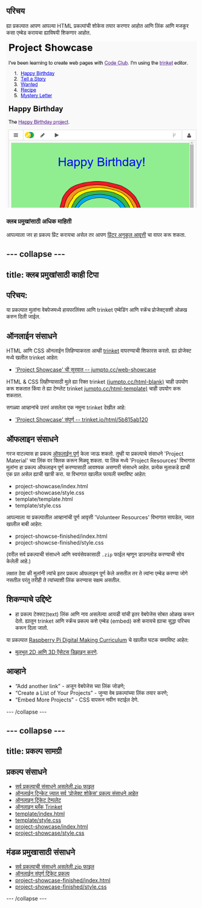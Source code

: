 ## परिचय

ह्या प्रकल्पात आपण आपल्या HTML प्रकल्पांची शोकेस तयार करणार आहोत आणि लिंक आणि मजकूर कसा एम्बेड करायचा ह्याविषयी शिकणार आहोत.

![screenshot](images/showcase-intro.png)

### क्लब प्रमुखांसाठी अधिक माहिती

आपल्याला जर हा प्रकल्प प्रिंट करायचा असेल तर आपण [प्रिंटर अनुकूल आवृत्ती](https://projects.raspberrypi.org/mr-IN/projects/project-showcase/print) चा वापर करू शकता.

--- collapse ---
---
title: क्लब प्रमुखांसाठी काही टिपा
---

## परिचय:

या प्रकल्पात मुलांना वेबपेजमध्ये हायपरलिंक्स आणि trinket एम्बेडिंग आणि स्क्रॅच प्रोजेक्ट्सशी ओळख करुन दिली जाईल.

## ऑनलाईन संसाधने

HTML आणि CSS ऑनलाईन लिहिण्याकरता आम्ही [trinket](https://trinket.io/) वापरण्याची शिफारस करतो. ह्या प्रोजेक्ट मध्ये खलील trinket आहेत:

* ['Project Showcase' ची सुरवात -- jumpto.cc/web-showcase](http://jumpto.cc/web-showcase)

HTML & CSS लिहीण्यासाठी मुले ह्या रिक्त trinket [(jumpto.cc/html-blank)](http://jumpto.cc/html-blank) चाही उपयोग करू शकतात किंवा ते ह्या टेम्प्लेट trinket [jumpto.cc/html-template)](http://jumpto.cc/html-template) चाही उपयोग करू शकतात.

सगळ्या आव्हानांचे उत्तरं असलेला एक नमुना trinket देखील आहे:

* ['Project Showcase' संपूर्ण -- trinket.io/html/5b815ab120](https://trinket.io/html/5b815ab120)

## ऑफलाइन संसाधने

गरज वाटल्यास हा प्रकल्प [ऑफलाईन पूर्ण](https://www.codeclubprojects.org/en-GB/resources/webdev-working-offline/) केला जाऊ शकतो. तुम्ही या प्रकल्पाचे संसाधने 'Project Material' च्या लिंक वर​ क्लिक करून मिळवू शकता. या लिंक मध्ये 'Project Resources' विभागात मुलांना हा प्रकल्प ऑफलाइन पूर्ण करण्यासाठी आवश्यक असणारी संसाधने आहेत. प्रत्येक मुलाकडे ह्याची एक प्रत असेल ह्याची खात्री करा. या विभागात खालील फायली समाविष्ट आहेत:

* project-showcase/index.html
* project-showcase/style.css
* template/template.html
* template/style.css

आपल्याला या प्रकल्पातील आव्हानांची पूर्ण आवृत्ती 'Volunteer Resources' विभागात सापडेल, ज्यात खालील बाबी आहेत:

* project-showcse-finished/index.html
* project-showcse-finished/style.css

(वरील सर्व प्रकल्पाची संसाधने आणि स्वयंसेवकासाठी `.zip` फाईल म्हणून डाउनलोड करण्याची सोय केलेली आहे.)

लक्षात ठेवा की मुलांनी त्यांचे इतर प्रकल्प ऑफलाइन पूर्ण केले असतील तर ते त्यांना एम्बेड करण्या जोगे नसतील परंतु तरीही ते त्यांच्याशी लिंक करण्यास सक्षम असतील.

## शिकण्याचे उद्दिष्टे

* हा प्रकल्प टेक्सट(text) लिंक आणि नाव असलेल्या आयडी यांची इतर वेबपेजेस सोबत ओळख करून देतो. ह्यातून trinket आणि स्क्रॅच प्रकल्प कशे एम्बेड (embed) कशे करायचे ह्याचा सुद्धा परिचय करून दिला जातो. 

या प्रकल्पात [ ​​Raspberry Pi Digital Making Curriculum](http://rpf.io/curriculum) चे खालील घटक समाविष्ट आहेत:

* [मूलभूत 2D आणि 3D ऍसेटस् डिझाइन करणे](https://www.raspberrypi.org/curriculum/design/creator).

## आव्हाने

* “Add another link” - अजून वेबपेजेस च्या लिंक जोडणे;
* “Create a List of Your Projects” - जुन्या वेब प्रकल्पांच्या लिंक तयार करणे;
* “Embed More Projects” - CSS वापरून नवीन स्टाईल देणे.

--- /collapse ---

--- collapse ---
---
title: प्रकल्प सामग्री
---

## प्रकल्प संसाधने

* [सर्व प्रकल्पाची संसाधने असलेली.zip फाइल](https://rpf.io/p/mr-IN/project-showcase-go)
* [ऑनलाईन ट्रिन्केट ज्यात सर्व 'प्रोजेक्ट शोकेस' प्रकल्प संसाधने आहेत](http://jumpto.cc/web-showcase)
* [ऑनलाइन ट्रिंकेट टेम्पलेट](http://jumpto.cc/trinket-template)
* [ऑनलाइन ब्लँक Trinket](http://jumpto.cc/trinket-blank)
* [template/index.html](resources/template-index.html)
* [template/style.css](resources/template-style.css)
* [project-showcase/index.html](resources/project-showcase-index.html)
* [project-showcase/style.css](resources/project-showcase-style.css)

## मंडळ प्रमुखासाठी संसाधने

* [सर्व प्रकल्पाची संसाधने असलेली.zip फाइल](https://rpf.io/p/mr-IN/project-showcase-go)
* [ऑनलाईन संपूर्ण ट्रिंकेट प्रकल्प](https://trinket.io/html/1d4d4c5ce1)
* [project-showcase-finished/index.html](resources/project-showcase-finished-index.html)
* [project-showcase-finished/style.css](resources/project-showcase-finished-style.css)

--- /collapse ---